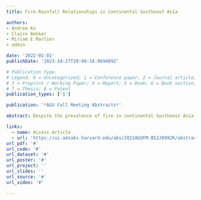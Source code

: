 ```yaml
---
title: Fire-Rainfall Relationships in Continental Southeast Asia

authors:
- Andrea Ku
- Claire Bekker
- Miriam E Marlier
- admin

date: '2022-01-01'
publishDate: '2023-10-27T20:06:18.069409Z'

# Publication type.
# Legend: 0 = Uncategorized; 1 = Conference paper; 2 = Journal article;
# 3 = Preprint / Working Paper; 4 = Report; 5 = Book; 6 = Book section;
# 7 = Thesis; 8 = Patent
publication_types: ['1']

publication: '*AGU Fall Meeting Abstracts*'

abstract: Despite the prevalence of fire in continental Southeast Asia and its important ecological role, little is known about the drivers of geographical and interannual variation of fire activity in the region. Fire regimes are shaped by precipitation, where factors such as variation in total rainfall and rainfall seasonality create dry conditions that promote fire. Moreover, landcover type and anthropogenic land use also influence the fire regime. However, research on how precipitation drives fire regimes in different land use and landcover types in continental Southeast Asia is understudied. Here, we examined how rainfall influences fire activity using remote sensing data from 2001 to 2021. Our research investigated 1) how fire regimes vary across continental Southeast Asia, including how this variation relates to climate, and 2) how interannual variation in fire activity relates to weather variability. We used MODIS data to quantify fire size, frequency, and intensity and CHIRPS to quantify mean annual precipitation, the mean yearly maximum climatological water deficit, dry season length, and a seasonality index. Our results found that as annual precipitation increased, fire frequency and intensity decreased in savanna and woody vegetation. We found that drier regions experienced high fire frequency coupled with low fire intensity. Furthermore, low fire frequency and high fire intensity were identified in areas with stand-replacing forest loss. Our research indicates that landcover type, land use, and precipitation conditions influenced fire activity. Exploring how fire responds to climate is key to understanding and forecasting changes in Southeast Asian ecosystems.

links:
  - name: Access Article
  - url: 'https://ui.adsabs.harvard.edu/abs/2022AGUFM.B52J0992K/abstract'
url_pdf: '#'
url_code: '#'
url_dataset: '#'
url_poster: '#'
url_project: ''
url_slides: ''
url_source: '#'
url_video: '#'

---
```

